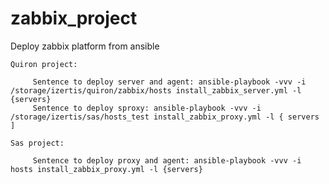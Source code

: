 # zabbix_project
Deploy zabbix platform from ansible

    Quiron project:
    
         Sentence to deploy server and agent: ansible-playbook -vvv -i /storage/izertis/quiron/zabbix/hosts install_zabbix_server.yml -l {servers}
         Sentence to deploy sproxy: ansible-playbook -vvv -i /storage/izertis/sas/hosts_test install_zabbix_proxy.yml -l { servers ]
         
    Sas project:
    
         Sentence to deploy proxy and agent: ansible-playbook -vvv -i hosts install_zabbix_proxy.yml -l {servers}
